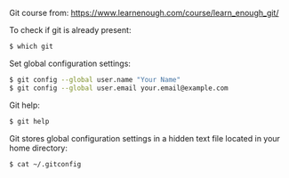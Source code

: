 Git course from: https://www.learnenough.com/course/learn_enough_git/

To check if git is already present:
```bash
$ which git
```

Set global configuration settings:
```bash
$ git config --global user.name "Your Name"
$ git config --global user.email your.email@example.com
```

Git help:
```bash
$ git help
```

Git stores global configuration settings in a hidden text file located in your home directory:
```bash
$ cat ~/.gitconfig
```